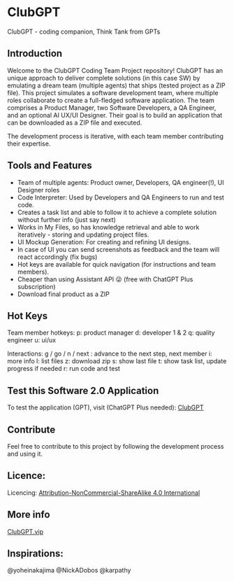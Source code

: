 # ClubGPT
ClubGPT - coding companion, Think Tank from GPTs

## Introduction
Welcome to the ClubGPT Coding Team Project repository!
ClubGPT has an unique approach to deliver complete solutions (in this case SW) by emulating a dream team (multiple agents) that ships (tested project as a ZIP file). This project simulates a software development team, where multiple roles collaborate to create a full-fledged software application. The team comprises a Product Manager, two Software Developers, a QA Engineer, and an optional AI UX/UI Designer. Their goal is to build an application that can be downloaded as a ZIP file and executed.

The development process is iterative, with each team member contributing their expertise.

## Tools and Features

- Team of multiple agents: Product owner, Developers, QA engineer(!), UI Designer roles
- Code Interpreter: Used by Developers and QA Engineers to run and test code.
- Creates a task list and able to follow it to achieve a complete solution without further info (just say next) 
- Works in My Files, so has knowledge retrieval and able to work iteratively - storing and updating project files.
- UI Mockup Generation: For creating and refining UI designs.
- In case of UI you can send screenshots as feedback and the team will react accordingly (fix bugs)
- Hot keys are available for quick navigation (for instructions and team members).
- Cheaper than using Assistant API 😜 (free with ChatGPT Plus subscription) 
- Download final product as a ZIP

## Hot Keys

Team member hotkeys:
p: product manager
d: developer 1 & 2
q: quality engineer
u: ui/ux

Interactions:
g / go / n / next : advance to the next step, next member
i: more info
l: list files
z: download zip
s: show last file
t: show task list, update progress if needed
r: run code and test

## Test this Software 2.0 Application
To test the application (GPT), visit (ChatGPT Plus needed): [ClubGPT](https://chat.openai.com/g/g-S57EWTmJh-clubgpt-coding-team)

## Contribute
Feel free to contribute to this project by following the development process and using it.

## Licence:
Licencing: [Attribution-NonCommercial-ShareAlike 4.0 International](https://creativecommons.org/licenses/by-nc-sa/4.0/)

## More info
[ClubGPT.vip](https://clubgpt.vip/)

## Inspirations:
@yoheinakajima
@NickADobos
@karpathy
